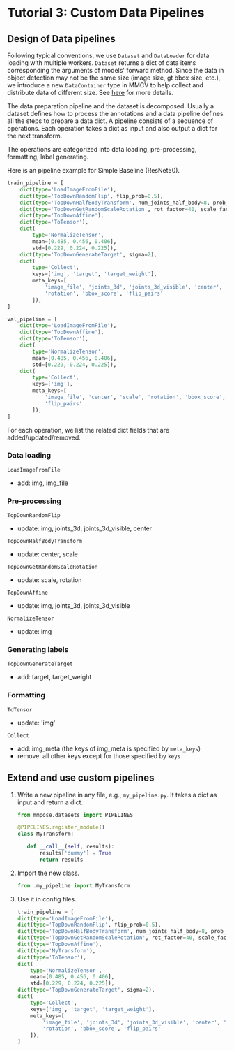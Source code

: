 # Tutorial 3: Custom Data Pipelines

## Design of Data pipelines

Following typical conventions, we use `Dataset` and `DataLoader` for data loading
with multiple workers. `Dataset` returns a dict of data items corresponding
the arguments of models' forward method.
Since the data in object detection may not be the same size (image size, gt bbox size, etc.),
we introduce a new `DataContainer` type in MMCV to help collect and distribute
data of different size.
See [here](https://github.com/open-mmlab/mmcv/blob/master/mmcv/parallel/data_container.py) for more details.

The data preparation pipeline and the dataset is decomposed. Usually a dataset
defines how to process the annotations and a data pipeline defines all the steps to prepare a data dict.
A pipeline consists of a sequence of operations. Each operation takes a dict as input and also output a dict for the next transform.

The operations are categorized into data loading, pre-processing, formatting, label generating.

Here is an pipeline example for Simple Baseline (ResNet50).

```python
train_pipeline = [
    dict(type='LoadImageFromFile'),
    dict(type='TopDownRandomFlip', flip_prob=0.5),
    dict(type='TopDownHalfBodyTransform', num_joints_half_body=8, prob_half_body=0.3),
    dict(type='TopDownGetRandomScaleRotation', rot_factor=40, scale_factor=0.5),
    dict(type='TopDownAffine'),
    dict(type='ToTensor'),
    dict(
        type='NormalizeTensor',
        mean=[0.485, 0.456, 0.406],
        std=[0.229, 0.224, 0.225]),
    dict(type='TopDownGenerateTarget', sigma=2),
    dict(
        type='Collect',
        keys=['img', 'target', 'target_weight'],
        meta_keys=[
            'image_file', 'joints_3d', 'joints_3d_visible', 'center', 'scale',
            'rotation', 'bbox_score', 'flip_pairs'
        ]),
]

val_pipeline = [
    dict(type='LoadImageFromFile'),
    dict(type='TopDownAffine'),
    dict(type='ToTensor'),
    dict(
        type='NormalizeTensor',
        mean=[0.485, 0.456, 0.406],
        std=[0.229, 0.224, 0.225]),
    dict(
        type='Collect',
        keys=['img'],
        meta_keys=[
            'image_file', 'center', 'scale', 'rotation', 'bbox_score',
            'flip_pairs'
        ]),
]
```

For each operation, we list the related dict fields that are added/updated/removed.

### Data loading

`LoadImageFromFile`

- add: img, img_file

### Pre-processing

`TopDownRandomFlip`

- update: img, joints_3d, joints_3d_visible, center

`TopDownHalfBodyTransform`

- update: center, scale

`TopDownGetRandomScaleRotation`

- update: scale, rotation

`TopDownAffine`

- update: img, joints_3d, joints_3d_visible

`NormalizeTensor`

- update: img

### Generating labels

`TopDownGenerateTarget`

- add: target, target_weight

### Formatting

`ToTensor`

- update: 'img'

`Collect`

- add: img_meta (the keys of img_meta is specified by `meta_keys`)
- remove: all other keys except for those specified by `keys`

## Extend and use custom pipelines

1. Write a new pipeline in any file, e.g., `my_pipeline.py`. It takes a dict as input and return a dict.

   ```python
   from mmpose.datasets import PIPELINES

   @PIPELINES.register_module()
   class MyTransform:

      def __call__(self, results):
          results['dummy'] = True
          return results
   ```

1. Import the new class.

   ```python
   from .my_pipeline import MyTransform
   ```

1. Use it in config files.

   ```python
   train_pipeline = [
   dict(type='LoadImageFromFile'),
   dict(type='TopDownRandomFlip', flip_prob=0.5),
   dict(type='TopDownHalfBodyTransform', num_joints_half_body=8, prob_half_body=0.3),
   dict(type='TopDownGetRandomScaleRotation', rot_factor=40, scale_factor=0.5),
   dict(type='TopDownAffine'),
   dict(type='MyTransform'),
   dict(type='ToTensor'),
   dict(
       type='NormalizeTensor',
       mean=[0.485, 0.456, 0.406],
       std=[0.229, 0.224, 0.225]),
   dict(type='TopDownGenerateTarget', sigma=2),
   dict(
       type='Collect',
       keys=['img', 'target', 'target_weight'],
       meta_keys=[
           'image_file', 'joints_3d', 'joints_3d_visible', 'center', 'scale',
           'rotation', 'bbox_score', 'flip_pairs'
       ]),
   ]
   ```

